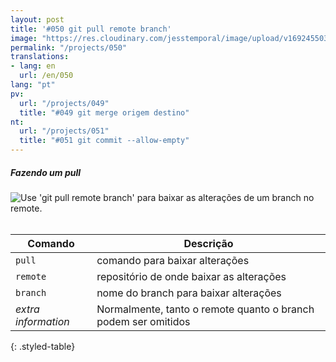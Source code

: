 ```yaml
---
layout: post
title: '#050 git pull remote branch'
image: "https://res.cloudinary.com/jesstemporal/image/upload/v1692455031/gitfichas/pt/050/050-thumbnail_svydoz.jpg"
permalink: "/projects/050"
translations:
- lang: en
  url: /en/050
lang: "pt"
pv:
  url: "/projects/049"
  title: "#049 git merge origem destino"
nt:
  url: "/projects/051"
  title: "#051 git commit --allow-empty"
---
```

##### Fazendo um pull

<img alt="Use 'git pull remote branch' para baixar as alterações de um branch no remote." src="https://res.cloudinary.com/jesstemporal/image/upload/v1692455032/gitfichas/pt/050/050-full_pxlkxr.jpg"><br><br>

| Comando | Descrição |
|---------|-----------|
| `pull` | comando para baixar alterações |
| `remote` | repositório de onde baixar as alterações |
| `branch` | nome do branch para baixar alterações |
| _extra information_ | Normalmente, tanto o remote quanto o branch podem ser omitidos |
{: .styled-table}

<!--
<br>

Leia mais sobre esse comando no blog post a seguir:

<a href="https://jtemporal.com/desfazendo-o-ultimo-commit-e-reaproveitando-a-mensagem/">
  <strong>Desfazendo o último commit e mantendo as alterações para um próximo commit</strong>
</a>
-->
